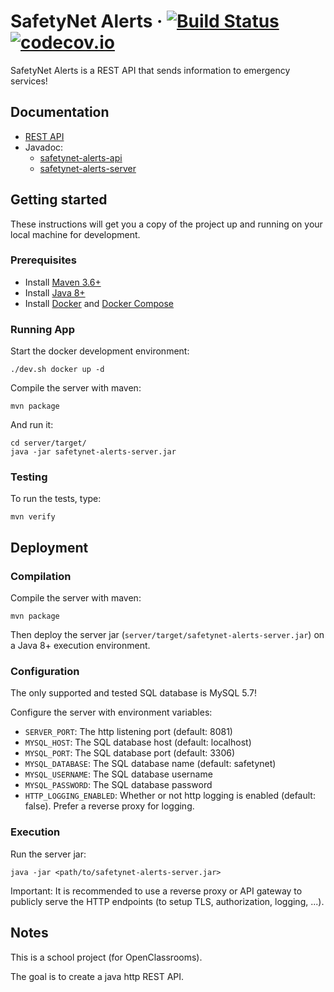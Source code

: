 # SafetyNet Alerts &middot; [![Build Status](https://travis-ci.com/np111/P5_safetynet.svg?branch=master)](https://travis-ci.com/np111/P5_safetynet) [![codecov.io](https://codecov.io/github/np111/P5_safetynet/coverage.svg?branch=master)](https://codecov.io/github/np111/P5_safetynet?branch=master)

SafetyNet Alerts is a REST API that sends information to emergency services!

## Documentation

- [REST API](https://np111.github.io/P5_safetynet/httpapi/)
- Javadoc:
  - [safetynet-alerts-api](https://np111.github.io/P5_safetynet/javadoc/api/)
  - [safetynet-alerts-server](https://np111.github.io/P5_safetynet/javadoc/server/)

## Getting started

These instructions will get you a copy of the project up and running on your
local machine for development.

### Prerequisites

- Install [Maven 3.6+](https://maven.apache.org/download.cgi)
- Install [Java 8+](https://adoptopenjdk.net/?variant=openjdk8&jvmVariant=hotspot)
- Install [Docker](https://docs.docker.com/get-docker/) and [Docker Compose](https://docs.docker.com/compose/install/)

### Running App

Start the docker development environment:
```
./dev.sh docker up -d
```

Compile the server with maven:
```
mvn package
```

And run it:
```
cd server/target/
java -jar safetynet-alerts-server.jar
```

### Testing

To run the tests, type:
```
mvn verify
```

## Deployment

### Compilation

Compile the server with maven:
```
mvn package
```

Then deploy the server jar (`server/target/safetynet-alerts-server.jar`) on a
Java 8+ execution environment.

### Configuration

The only supported and tested SQL database is MySQL 5.7!

Configure the server with environment variables:
- `SERVER_PORT`: The http listening port (default: 8081)
- `MYSQL_HOST`: The SQL database host (default: localhost)
- `MYSQL_PORT`: The SQL database port (default: 3306)
- `MYSQL_DATABASE`: The SQL database name (default: safetynet)
- `MYSQL_USERNAME`: The SQL database username
- `MYSQL_PASSWORD`: The SQL database password
- `HTTP_LOGGING_ENABLED`: Whether or not http logging is enabled (default: false).
  Prefer a reverse proxy for logging.

### Execution

Run the server jar:
```
java -jar <path/to/safetynet-alerts-server.jar>
```

Important: It is recommended to use a reverse proxy or API gateway to publicly
serve the HTTP endpoints (to setup TLS, authorization, logging, ...).

## Notes

This is a school project (for OpenClassrooms).

The goal is to create a java http REST API.
